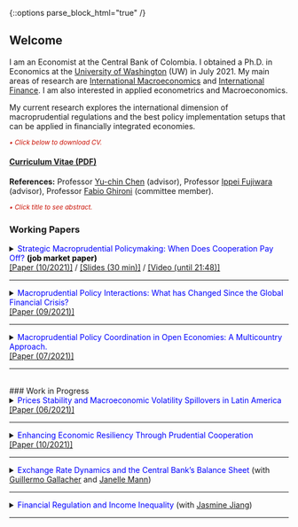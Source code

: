 {::options parse_block_html="true" /}

<html>
  <head>
   <meta name="google-site-verification" content="bbMdVhAUdt3ur64_7JqN5QeZCeKRwA2fWAXAeMBOyHI" />
  </head>
</html>  


## Welcome
I am an Economist at the Central Bank of Colombia. I obtained a Ph.D. in Economics at the <a href="https://econ.washington.edu" target="_blank">University of Washington</a> (UW) in July 2021. My main areas of research are <u>International Macroeconomics</u> and <u>International Finance</u>. I am also interested in applied econometrics and Macroeconomics. 

My current research explores the international dimension of macroprudential regulations and the best policy implementation setups that can be applied in financially integrated economies.

<!-- under the supervision of Prof. [Yu-chin Chen](http://faculty.washington.edu/yuchin/wordpress/) and Prof. [Ippei Fujiwara](https://sites.google.com/site/ippeifujiwara/). -->
<!-- In my current research projects I study how to implement macroprudential policies in emerging economies. -->
<!-- <span style="color:black"><b> I am on the economics job market during the 2021-22 academic year </b></span> -->

<!-- 
<span style="color:gray"><i> I will join the <a href="https://epps.utdallas.edu/" target="_blank">University of Texas at Dallas</a> as an Assistant Professor of Economics in the Fall of 2022 </i></span>  
-->

<font color="scarlet"><i><small>&bull; Click below to download CV.</small></i></font> 
#### <a href="https://cagranados.github.io/Granados_CV.pdf" target="_blank">Curriculum Vitae (PDF)</a>

**References:**
Professor <a href="http://faculty.washington.edu/yuchin/wordpress/" target="_blank">Yu-chin Chen</a> (advisor), Professor <a href="https://sites.google.com/site/ippeifujiwara/" target="_blank">Ippei Fujiwara</a> (advisor), Professor <a href="http://faculty.washington.edu/ghiro/" target="_blank">Fabio Ghironi</a> (committee member).


<font color="scarlet"><i><small>&bull; Click title to see abstract.</small></i></font> 
### Working Papers

<!--
Strategic Macroprudential Policymaking: When Does Cooperation Pay Off? \[[pdf](/files/papers/MaPDynamic.pdf)\] \[[slides](/files/papers/MaPdynSlides_BbagUW11272020.pdf)\]  **(Job Market Paper)**
<p>
<details><summary><span style="color:blue; font-size:0.85em"> View/Hide Abstract </span></summary>
  <div class="panel" style="background-color: #F1F1F1; color: #666; padding: 10px;"><p>
  I study whether emerging economies can navigate the global financial cycle more successfully by resorting to internationally coordinated macroprudential policies. For this, I set an open economy model with banking frictions in a center-periphery environment with multiple emerging economies. Then, I evaluate the performance of several policy arrangements that differ by the degree and type of cooperation. I find that cooperation can generate welfare gains but is not always beneficial relative to nationally-oriented policies. Instead, only regimes where the financial center acts cooperatively generate welfare gains. When present, two mechanisms generate the gains: a cancellation effect of national incentives to manipulate the global interest rate and a motive for steering capital flows to emerging economies. The first mechanism eliminates unnecessary policy fluctuations and the second helps prevent capital retrenchments in the center. These effects can be quantitatively relevant as good cooperation regimes can reduce the welfare losses induced by a financial friction between 60% and 80%. <br></p></div>
</details>
</p>

Macroprudential Policy Coordination in Open Economies: A Multicountry Approach. \[[pdf](/files/papers/MaPCoordFinite.pdf)\] \[[slides](/files/papers/MaPToySlides_WUSTL.pdf)\]

Macroprudential Policy Interactions: What has Changed Since the Global Financial Crisis? \[[pdf](/files/papers/MaPInteractions.pdf)\] \[[slides](/files/papers/MaPInteractions_BbagApr2021.pdf)\]

-->

 <details>
  <summary markdown="span"><font color="blue">Strategic Macroprudential Policymaking: When Does Cooperation Pay Off?</font> <span style="color:black"> <b>(job market paper)</b> </span> </summary>
  
    
  | **Abstract**          |
  |:---------------------------|
  | <font color="black">I study whether emerging economies can navigate the global financial cycle more successfully by resorting to internationally coordinated macroprudential policies. For this, I set an open economy model with banking frictions in a center-periphery environment with multiple emerging economies. Then, I evaluate the performance of several policy arrangements that differ by the degree and type of cooperation. I find that cooperation can generate welfare gains but is not always beneficial relative to nationally-oriented policies. Instead, only regimes where the financial center acts cooperatively generate welfare gains. When present, two mechanisms generate the gains: a cancellation effect of national incentives to manipulate the global interest rate and a motive for steering capital flows to emerging economies. The first mechanism eliminates unnecessary policy fluctuations and the second helps prevent capital retrenchments in the center. These effects can be quantitatively relevant as good cooperation regimes can reduce the welfare losses induced by a financial friction between 60% and 80%.</font> |
  
 </details>
 <a href="https://cagranados.github.io/files/papers/DynCoop.pdf" target="_blank"><u>[Paper (10/2021)]</u></a> /
 <a href="https://cagranados.github.io/files/papers/MaPdynSlides_USurrey.pdf" target="_blank"><u>[Slides (30 min)]</u></a> /
 <a href="https://www.youtube.com/watch?v=xX1YCaek0s0" target="_blank"><u>[Video (until 21:48)]</u></a>
 

 ----
 
 <details>
  <summary markdown="span"><font color="blue">Macroprudential Policy Interactions: What has Changed Since the Global Financial Crisis?</font></summary>
    
  | **Abstract**          |
  |:---------------------------|
  | <font color="black">We study the empirical international policy interactions between macroprudential regulators with the objective of determining whether these adjust their policies with cross-border strategic considerations in mind. For that, we analyze the policy-to-policy interactions for a panel of 65 economies using a local projection approach. Our findings suggest that domestic regulators do react in response to foreign policy changes positively and on average will tighten their domestic tools in response to stricter foreign financial regulations (tightenings). We apply additional specifications to disentangle the average policy effect and obtain that: (i) regulators react mainly to policy changes in advanced economies, (ii) the reaction to foreign policy changes is stronger in advanced economies, (iii) reactions to emerging regulations are less important, but can exist at the regional level (emerging-to-emerging). Additionally, results by type of foreign policy instruments suggest that, other than the typical positive response in our baseline, there can also be occasional loosening adjustments in emerging economies after foreign policy tightenings of some prudential instruments. Our results point to the existence of important policy interactions that can create the scope for coordinated policy frameworks aimed to mitigate inefficiencies in the level of macroprudential interventionism.</font> |
  
 </details>
 <a href="https://cagranados.github.io/files/papers/MaPInteractions.pdf"><u>[Paper (09/2021)]</u></a>
 
 ----
 
 <details>
  <summary markdown="span"><font color="blue">Macroprudential Policy Coordination in Open Economies: A Multicountry Approach.</font></summary>
    
  | **Abstract**          |
  |:---------------------------|
  | <font color="black">Motivated by the presence of financial spillovers from advanced economies on emerging markets, and the apparent difficulties of the latter to shield their economies from external shocks, I set up a three-country center-periphery model (with two emerging economies and one advanced economy) with banks and financial agency frictions à la Gertler and Karadi (2011). The key defining feature of an emerging economy will be the limited capacity of financial intermediation that leads to a financial dependency relation with the center. Each country will have access to a macroprudential instrument that affects directly its source of inefficiencies and allows to smooth the credit spread distortions. However, such regulation can be costly and interdependent, opening a potential scope for coordination or strategic interactions. The addition of a second emerging country is relevant to enhance the interaction leverage of the peripheric block, as well as to allow for strategic interactions between emerging countries at the regional level. Within this framework, I aim to evaluate the optimal macroprudential instrument and welfare features of a variety of policy arrangements that differ by their degree of cooperation. In particular, I look for gains of coordination, but also for their distribution across economies. Finally, the framework allows to carry experiments with some of the peripheric features and explore whether global or regional incentives for coordination change meaningfully with the addition of new economies to a peripheric economic block.</font> |
  
 </details>
 <a href="https://cagranados.github.io/files/papers/MaPCoordFinite.pdf" target="_blank"><u>[Paper (07/2021)]</u></a> 
 
 ----
 
<br> 
### Work in Progress

 <details>
  <summary markdown="span"><font color="blue">Prices Stability and Macroeconomic Volatility Spillovers in Latin America</font></summary>
    
  | **Abstract**          |
  |:---------------------------|
  | <font color="black">In order to determine the presence of volatility spillovers among macroeconomic variables a Vector Autorregresive (VAR) model with multivariate heteroskedasticity effects is carried out for five countries in Latin America. The variables considered are real activity, price level, interest rate, and exchange rate. The results indicate that there are few within country volatility spillovers. Those that are significant are usually sizable and point to the relevance of international shocks in spreading volatility to other countries rather than local effects. Finally, we obtain that the volatility of inflation is not generally affected by the uncertainty shocks in the exchange rate, this result is noticeable as the price instability effects of the exchange rate fluctuations is usually the justification behind exchange rate intervention programs in these economies.</font> |
  
 </details>
 <a href="https://cagranados.github.io/files/papers/VolSpilloversLatam.pdf"><u>[Paper (06/2021)]</u></a>
 
 ----
 
  <details>
  <summary markdown="span"><font color="blue">Enhancing Economic Resiliency Through Prudential Cooperation </font>
   </summary>
    
  | **Abstract**          |
  |:---------------------------|
  | <font color="black">I analyze the short-run resilience and financial stability properties of an array of cooperative policy regimes relative to nationally-oriented regulations. I show that countries that rely on internationally coordinated policies are more insulated to the negative effects of international financial downturns like the global financial crisis. Additionally, cooperative policies allow countries to increase the countercyclicality of the prudential policies, to lower the required level of interventionism to deal with crises, and to mitigate the deleveraging processes after a financial crisis. All of these properties imply that smoother and less volatile policy responses can be compatible with improved economic performance after external shocks which makes a case for the implementation of coordinated policy schemes that go beyond the potential welfare gains involved in these initiatives.</font> |
  
 </details>
 <a href="https://cagranados.github.io/files/papers/DynResilience.pdf"><u>[Paper (10/2021)]</u></a>
 
 ----
 
   <details>
  <summary markdown="span"><font color="blue">Exchange Rate Dynamics and the Central Bank’s Balance Sheet </font>
    (with <a href="https://guillgall.github.io/" target="_blank">Guillermo Gallacher</a> and <a href="https://www.janellemann.com/" target="_blank">Janelle Mann</a>)
  </summary>
    
  | **Abstract**          |
  |:---------------------------|
  | <font color="black">In theory, nominal exchange rates are a function of the relative difference in supply and demand of money. In practice, some central banks issue debt. In this study we ask: are nominal exchange rate variations linked to these remunerated central bank liabilities? We use two measures of implied exchange rates using central bank balance sheet data: one measure is a traditional measure that includes the monetary base, while the other also includes remunerated liabilities. We provide a simple theoretical framework to put these measures in context and to shed light on the relationship between exchange rates and the balance sheet of the central bank. We then move on to the formal empirical analysis. Nonlinear cointegration techniques are used to compare these two measures with the actual exchange rate for a set of Latin American countries using monthly data for the 2004:1-2019:12 period. The nonlinear cointegration technique allows both the number and location of thresholds to be endogenously determined based on the percentage difference between the exchange rate and the implied exchange rate. The nonlinear cointegration technique will allow us to determine whether central bank debt matters for understanding exchange rate dynamics and to determine whether passthrough is symmetric.</font> |
  
 </details>
 <!--
 <a href="https://cagranados.github.io/files/papers/conversion_er.pdf"><u>[Paper (10/2021)]</u></a>
 -->
 
 ----
 
  <details>
  <summary markdown="span"><font color="blue">Financial Regulation and Income Inequality </font>
    (with <a href="https://www.jasminejiang.net/home-page" target="_blank">Jasmine Jiang</a>)
  </summary>
   
  
 </details>
 
 ----
